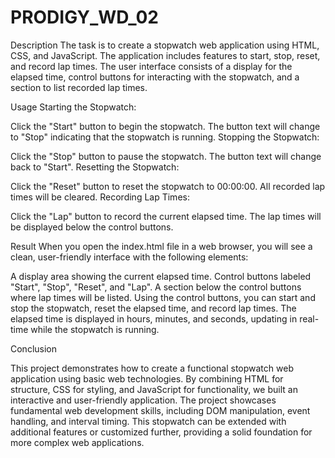 # PRODIGY_WD_02

Description
The task is to create a stopwatch web application using HTML, CSS, and JavaScript. The application includes features to start, stop, reset, and record lap times. The user interface consists of a display for the elapsed time, control buttons for interacting with the stopwatch, and a section to list recorded lap times.


Usage
Starting the Stopwatch:


Click the "Start" button to begin the stopwatch.
The button text will change to "Stop" indicating that the stopwatch is running.
Stopping the Stopwatch:


Click the "Stop" button to pause the stopwatch.
The button text will change back to "Start".
Resetting the Stopwatch:

Click the "Reset" button to reset the stopwatch to 00:00:00.
All recorded lap times will be cleared.
Recording Lap Times:


Click the "Lap" button to record the current elapsed time.
The lap times will be displayed below the control buttons.


Result
When you open the index.html file in a web browser, you will see a clean, user-friendly interface with the following elements:


A display area showing the current elapsed time.
Control buttons labeled "Start", "Stop", "Reset", and "Lap".
A section below the control buttons where lap times will be listed.
Using the control buttons, you can start and stop the stopwatch, reset the elapsed time, and record lap times. The elapsed time is displayed in hours, minutes, and seconds, updating in real-time while the stopwatch is running.


Conclusion

This project demonstrates how to create a functional stopwatch web application using basic web technologies. By combining HTML for structure, CSS for styling, and JavaScript for functionality, we built an interactive and user-friendly application. The project showcases fundamental web development skills, including DOM manipulation, event handling, and interval timing. This stopwatch can be extended with additional features or customized further, providing a solid foundation for more complex web applications.

